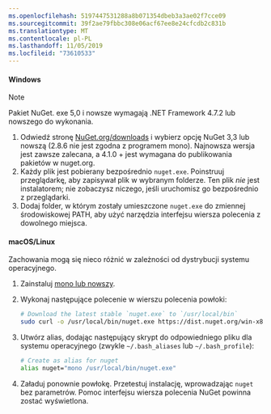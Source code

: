 ```yaml
---
ms.openlocfilehash: 5197447531288a8b071354dbeb3a3ae02f7cce09
ms.sourcegitcommit: 39f2ae79fbbc308e06acf67ee8e24cfcdb2c831b
ms.translationtype: MT
ms.contentlocale: pl-PL
ms.lasthandoff: 11/05/2019
ms.locfileid: "73610533"
---
```

#### <a name="windows"></a>Windows

> [!Note]
> Pakiet NuGet. exe 5,0 i nowsze wymagają .NET Framework 4.7.2 lub nowszego do wykonania.

1. Odwiedź stronę [NuGet.org/downloads](https://nuget.org/downloads) i wybierz opcję NuGet 3,3 lub nowszą (2.8.6 nie jest zgodna z programem mono). Najnowsza wersja jest zawsze zalecana, a 4.1.0 + jest wymagana do publikowania pakietów w nuget.org.
1. Każdy plik jest pobierany bezpośrednio `nuget.exe`. Poinstruuj przeglądarkę, aby zapisywał plik w wybranym folderze. Ten plik *nie* jest instalatorem; nie zobaczysz niczego, jeśli uruchomisz go bezpośrednio z przeglądarki.
1. Dodaj folder, w którym zostały umieszczone `nuget.exe` do zmiennej środowiskowej PATH, aby użyć narzędzia interfejsu wiersza polecenia z dowolnego miejsca.

#### <a name="macoslinux"></a>macOS/Linux

Zachowania mogą się nieco różnić w zależności od dystrybucji systemu operacyjnego.

1. Zainstaluj [mono lub nowszy](https://www.mono-project.com/docs/getting-started/install/).

1. Wykonaj następujące polecenie w wierszu polecenia powłoki:

    ```bash
    # Download the latest stable `nuget.exe` to `/usr/local/bin`
    sudo curl -o /usr/local/bin/nuget.exe https://dist.nuget.org/win-x86-commandline/latest/nuget.exe
    ```

1. Utwórz alias, dodając następujący skrypt do odpowiedniego pliku dla systemu operacyjnego (zwykle `~/.bash_aliases` lub `~/.bash_profile`):

    ```bash
    # Create as alias for nuget
    alias nuget="mono /usr/local/bin/nuget.exe"
    ```

1. Załaduj ponownie powłokę.  Przetestuj instalację, wprowadzając `nuget` bez parametrów. Pomoc interfejsu wiersza polecenia NuGet powinna zostać wyświetlona.
